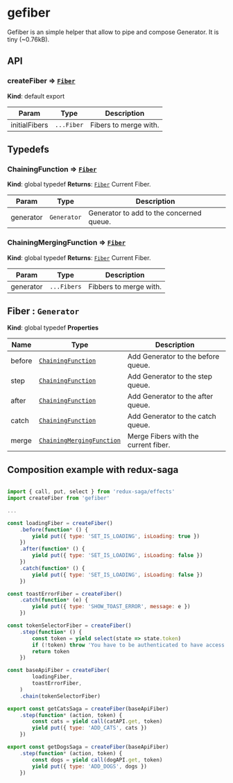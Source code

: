 
# gefiber

Gefiber is an simple helper that allow to pipe and compose Generator.
It is tiny (~0.76kB).

## API

### createFiber ⇒ [<code>Fiber</code>](#Fiber)
**Kind**: default export

| Param | Type | Description |
| --- | --- | --- |
| initialFibers | <code>...Fiber</code> | Fibers to merge with. |
## Typedefs

<a name="ChainingFunction"></a>

### ChainingFunction ⇒ [<code>Fiber</code>](#Fiber)
**Kind**: global typedef
**Returns**: [<code>Fiber</code>](#Fiber) Current Fiber.

| Param | Type | Description |
| --- | --- | --- |
| generator | <code>Generator</code> | Generator to add to the concerned queue. |

<a name="ChainingMergingFunction"></a>

### ChainingMergingFunction ⇒ [<code>Fiber</code>](#Fiber)
**Kind**: global typedef
**Returns**: [<code>Fiber</code>](#Fiber) Current Fiber.

| Param | Type | Description |
| --- | --- | --- |
| generator | <code>...Fibers</code> | Fibbers  to merge with. |

<a name="Fiber"></a>

## Fiber : <code>Generator</code>
**Kind**: global typedef
**Properties**

| Name | Type | Description |
| --- | --- | --- |
| before | [<code>ChainingFunction</code>](#ChainingFunction) | Add Generator to the before queue. |
| step | [<code>ChainingFunction</code>](#ChainingFunction) | Add Generator to the step queue. |
| after | [<code>ChainingFunction</code>](#ChainingFunction) | Add Generator to the after queue. |
| catch | [<code>ChainingFunction</code>](#ChainingFunction) | Add Generator to the catch queue. |
| merge | [<code>ChainingMergingFunction</code>](#ChainingMergingFunction) | Merge Fibers with the current fiber. |

## Composition example with redux-saga

```js

import { call, put, select } from 'redux-saga/effects'
import createFiber from 'gefiber'

...

const loadingFiber = createFiber()
	.before(function* () {
		yield put({ type: 'SET_IS_LOADING', isLoading: true })
	})
	.after(function* () {
		yield put({ type: 'SET_IS_LOADING', isLoading: false })
	})
	.catch(function* () {
		yield put({ type: 'SET_IS_LOADING', isLoading: false })
	})

const toastErrorFiber = createFiber()
	.catch(function* (e) {
		yield put({ type: 'SHOW_TOAST_ERROR', message: e })
	})

const tokenSelectorFiber = createFiber()
	.step(function* () {
		const token = yield select(state => state.token)
		if (!token) throw 'You have to be authenticated to have access to this feature'
		return token
	})

const baseApiFiber = createFiber(
		loadingFiber,
		toastErrorFiber,
	)
	.chain(tokenSelectorFiber)

export const getCatsSaga = createFiber(baseApiFiber)
	.step(function* (action, token) {
		const cats = yield call(catAPI.get, token)
		yield put({ type: 'ADD_CATS', cats })
	})

export const getDogsSaga = createFiber(baseApiFiber)
	.step(function* (action, token) {
		const dogs = yield call(dogAPI.get, token)
		yield put({ type: 'ADD_DOGS', dogs })
	})

```